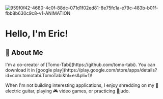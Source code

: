 
![959f0f42-4680-4c0f-88dc-071d1f02ed81-8e75fc1a-e79c-483b-b01f-fbb8b630c9c8-v1-ANIMATION](https://user-images.githubusercontent.com/78436957/221473681-b82bd19f-8b2d-46a9-a628-17ecb60eca03.gif)

<h1>Hello, I'm Eric!</h1>
<h2>📖 About Me</h2>
I'm a co-creator of [Tomo-Tabi](https://github.com/tomo-tabi). You can download it in [google play](https://play.google.com/store/apps/details?id=com.tomotabi.TomoTabi&hl=es&pli=1)!

When I'm not building interesting applications, I enjoy shredding on my 🎸 electric guitar, playing 🎮 video games, or practicing 🥋judo.
